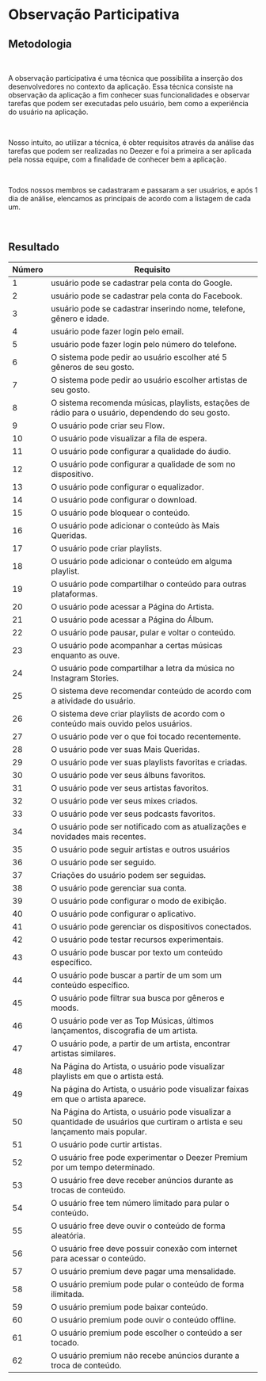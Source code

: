 #  Observação Participativa
<div class="line"></div>

##  Metodologia

<p align="justify">&emsp;

A observação participativa é uma técnica que possibilita a inserção dos desenvolvedores no contexto da aplicação. Essa técnica consiste na observação da aplicação a fim conhecer suas funcionalidades e observar tarefas que podem ser executadas pelo usuário, bem como a experiência do usuário na aplicação.

</p>

<p align="justify">&emsp;

Nosso intuito, ao utilizar a técnica, é obter requisitos através da análise das tarefas que podem ser realizadas no Deezer e foi a primeira a ser aplicada pela nossa equipe, com a finalidade de conhecer bem a aplicação.

</p>

<p align="justify">&emsp;

Todos nossos membros se cadastraram e passaram a ser usuários, e após 1 dia de análise, elencamos as principais de acordo com a listagem de cada um.

</p>

<br>

##  Resultado

|Número | Requisito                                         |
|-------|---------------------------------------------------|
|1      |usuário pode se cadastrar pela conta do Google.    |
|2      |usuário pode se cadastrar pela conta do Facebook.  |
|3      |usuário pode se cadastrar inserindo nome, telefone, gênero e idade.|
|4      |usuário pode fazer login pelo email.|
|5      |usuário pode fazer login pelo número do telefone.|
|6      |O sistema pode pedir ao usuário escolher até 5 gêneros de seu gosto.|
|7      |O sistema pode pedir ao usuário escolher artistas de seu gosto.|
|8      |O sistema recomenda músicas, playlists, estações de rádio para o usuário, dependendo do seu gosto.|
|9      |O usuário pode criar seu Flow.|
|10      |O usuário pode visualizar a fila de espera.|
|11     |O usuário pode configurar a qualidade do áudio.|
|12      |O usuário pode configurar a qualidade de som no dispositivo.|
|13      |O usuário pode configurar o equalizador.|
|14      |O usuário pode configurar o download.|
|15      |O usuário pode bloquear o conteúdo.|
|16      |O usuário pode adicionar o conteúdo às Mais Queridas.|
|17      |O usuário pode criar playlists.|
|18      |O usuário pode adicionar o conteúdo em alguma playlist.|
|19      |O usuário pode compartilhar o conteúdo para outras plataformas.|
|20      |O usuário pode acessar a Página do Artista.|
|21      |O usuário pode acessar a Página do Álbum.|
|22      |O usuário pode pausar, pular e voltar o conteúdo.|
|23      |O usuário pode acompanhar a certas músicas enquanto as ouve.|
|24      |O usuário pode compartilhar a letra da música no Instagram Stories.|
|25      |O sistema deve recomendar conteúdo de acordo com a atividade do usuário.|
|26      |O sistema deve criar playlists de acordo com o conteúdo mais ouvido pelos usuários.|
|27      |O usuário pode ver o que foi tocado recentemente.|
|28      |O usuário pode ver suas Mais Queridas.|
|29      |O usuário pode ver suas playlists favoritas e criadas.|
|30      |O usuário pode ver seus álbuns favoritos.|
|31      |O usuário pode ver seus artistas favoritos.|
|32      |O usuário pode ver seus mixes criados.|
|33      |O usuário pode ver seus podcasts favoritos.|
|34      |O usuário pode ser notificado com as atualizações e novidades mais recentes.|
|35      |O usuário pode seguir artistas e outros usuários|
|36      |O usuário pode ser seguido.|
|37      |Criações do usuário podem ser seguidas.|
|38      |O usuário pode gerenciar sua conta.|
|39      |O usuário pode configurar o modo de exibição.|
|40      |O usuário pode configurar o aplicativo.|
|41      |O usuário pode gerenciar os dispositivos conectados.|
|42      |O usuário pode testar recursos experimentais.|
|43      |O usuário pode buscar por texto um conteúdo específico.|
|44      |O usuário pode buscar a partir de um som um conteúdo específico.|
|45      |O usuário pode filtrar sua busca por gêneros e moods.|
|46      |O usuário pode ver as Top Músicas, últimos lançamentos, discografia de um artista.|
|47      |O usuário pode, a partir de um artista, encontrar artistas similares.|
|48      |Na Página do Artista, o usuário pode visualizar playlists em que o artista está.|
|49      |Na página do Artista, o usuário pode visualizar faixas em que o artista aparece.|
|50      |Na Página do Artista, o usuário pode visualizar a quantidade de usuários que curtiram o artista e seu lançamento mais popular.|
|51      |O usuário pode curtir artistas.|
|52      |O usuário free pode experimentar o Deezer Premium por um tempo determinado.|
|53      |O usuário free deve receber anúncios durante as trocas de conteúdo.|
|54      |O usuário free tem número limitado para pular o conteúdo.|
|55      |O usuário free deve ouvir o conteúdo de forma aleatória.|
|56      |O usuário free deve possuir conexão com internet para acessar o conteúdo.|
|57      |O usuário premium deve pagar uma mensalidade.|
|58      |O usuário premium pode pular o conteúdo de forma ilimitada.|
|59      |O usuário premium pode baixar conteúdo.|
|60      |O usuário premium pode ouvir o conteúdo offline.|
|61      |O usuário premium pode escolher o conteúdo a ser tocado.|
|62      |O usuário premium não recebe anúncios durante a troca de conteúdo.|

